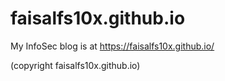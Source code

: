 # faisalfs10x.github.io
My InfoSec blog is at https://faisalfs10x.github.io/

<!-- [![Hits](https://hits.seeyoufarm.com/api/count/incr/badge.svg?url=https%3A%2F%2Fgithub.com%2Ffaisalfs10x%2Ffaisalfs10x.github.io&count_bg=%2379C83D&title_bg=%23F67023&icon=&icon_color=%23E3E537&title=visitor&edge_flat=false)](https://hits.seeyoufarm.com) -->

(copyright faisalfs10x.github.io)

<!-- <script data-ad-client="ca-pub-3765232276470543" async src="https://pagead2.googlesyndication.com/pagead/js/adsbygoogle.js"></script> -->
